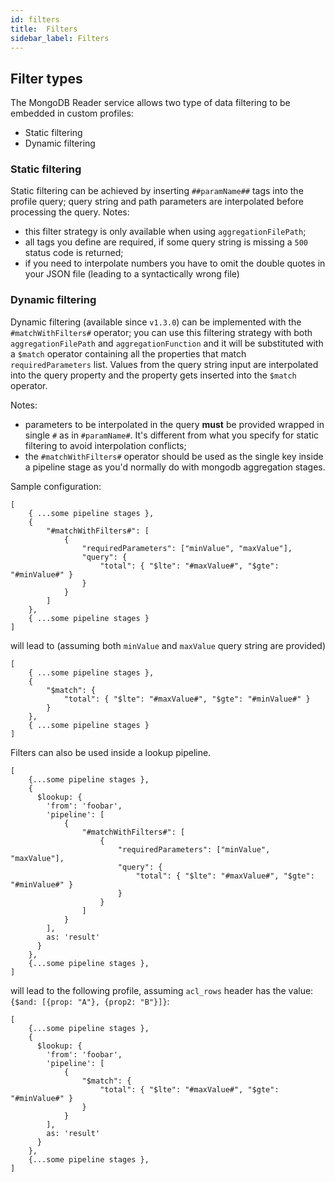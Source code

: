 ```yaml
---
id: filters
title:  Filters
sidebar_label: Filters
---
```

## Filter types

The MongoDB Reader service allows two type of data filtering to be embedded in custom profiles:

- Static filtering
- Dynamic filtering

### Static filtering

Static filtering can be achieved by inserting `##paramName##` tags into the profile query; query string and path parameters are interpolated before processing the query.
Notes:

- this filter strategy is only available when using `aggregationFilePath`;
- all tags you define are required, if some query string is missing a `500` status code is returned;
- if you need to interpolate numbers you have to omit the double quotes in your JSON file (leading to a syntactically wrong file)  

### Dynamic filtering

Dynamic filtering (available since `v1.3.0`) can be implemented with the `#matchWithFilters#` operator; you can use this filtering strategy with both `aggregationFilePath` and `aggregationFunction` and it will be substituted with a `$match` operator containing all the properties that match `requiredParameters` list. Values from the query string input are interpolated into the query property and the property gets inserted into the `$match` operator.

Notes:

* parameters to be interpolated in the query **must** be provided wrapped in single `#` as in `#paramName#`. It's different from what you specify for static filtering to avoid interpolation conflicts;
* the `#matchWithFilters#` operator should be used as the single key inside a pipeline stage as you'd normally do with mongodb aggregation stages.

Sample configuration:

```
[
    { ...some pipeline stages },
    {
        "#matchWithFilters#": [
            {
                "requiredParameters": ["minValue", "maxValue"],
                "query": {
                    "total": { "$lte": "#maxValue#", "$gte": "#minValue#" }
                }
            }
        ]
    },
    { ...some pipeline stages }
]
```

will lead to (assuming both `minValue` and `maxValue` query string are provided)

```
[
    { ...some pipeline stages },
    {
        "$match": {
            "total": { "$lte": "#maxValue#", "$gte": "#minValue#" }
        }
    },
    { ...some pipeline stages }
]
```

Filters can also be used inside a lookup pipeline. 

```
[
    {...some pipeline stages },
    {
      $lookup: {
        'from': 'foobar',
        'pipeline': [
            {
                "#matchWithFilters#": [
                    {
                        "requiredParameters": ["minValue", "maxValue"],
                        "query": {
                            "total": { "$lte": "#maxValue#", "$gte": "#minValue#" }
                        }
                    }
                ]
            }
        ],
        as: 'result'
      }
    },
    {...some pipeline stages },
]
```

will lead to the following profile, assuming `acl_rows` header has the value: `{$and: [{prop: "A"}, {prop2: "B"}]}`:

```
[
    {...some pipeline stages },
    {
      $lookup: {
        'from': 'foobar',
        'pipeline': [
            {
                "$match": {
                    "total": { "$lte": "#maxValue#", "$gte": "#minValue#" }
                }
            }
        ],
        as: 'result'
      }
    },
    {...some pipeline stages },
]
```